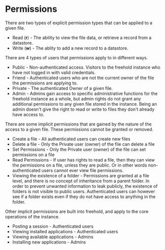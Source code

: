 Permissions
==========
There are two types of explicit permission types that can be applied to a given file.

* Read (**r**) - The ability to view the file data, or retrieve a record from a datastore.
* Write (**w**) - The ablity to add a new record to a datastore.

There are 4 types of users that permissions apply to in different ways.

* Public - Non-authenticated access. Visitors to the freehold instance who have not logged in with valid credentials.
* Friend - Authenticated users who are not the current owner of the file the permissions are applying to.
* Private - The authenticated Owner of a given file. 
* Admin - Admins gain access to specific administrative functions for the freehold instance as a whole, but admin rights do not grant any additional permissions to any given file stored in the instance.  Being an admin doesn't give the right to read or write to files they don't already have access to.


There are some implicit permissions that are gained by the nature of the access to a given file.  These permissions cannot be granted or removed.

* Create a file - All authenticated users can create new files
* Delete a file - Only the Private user (owner) of the file can delete a file
* Set Permissions - Only the Private user (owner) of the file can set permissions on a file
* Read Permissions - If user has rights to read a file, then they can view the permissions on a file, unless they are public. Or in other words non-authenticated users cannot ever view file permissions.
* Viewing the existence of a folder - Permissions are granted at a file level, and there is no concept of inheritance from a parent folder.  In order to prevent unwanted information to leak publicly, the existence of folders is not visible to public users.  Authenticated users can however see if a folder exists even if they do not have access to anything in the folder.


Other implicit permissions are built into freehold, and apply to the core operations of the instance.
* Posting a session - Authenticated users
* Viewing installed applications - Authenticated users
* Viewing available applications - Admins
* Installing new applications - Admins
